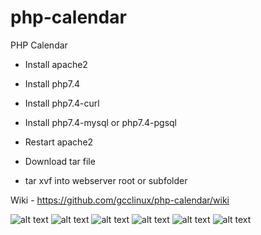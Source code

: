 # php-calendar
PHP Calendar

* Install apache2
* Install php7.4
* Install php7.4-curl
* Install php7.4-mysql or php7.4-pgsql

* Restart apache2 
* Download tar file
* tar xvf into webserver root or subfolder


Wiki - https://github.com/gcclinux/php-calendar/wiki


![alt text](https://i1.wp.com/www.wagemaker.co.uk/wp-content/uploads/2020/11/Screenshot-from-2020-11-17-16-12-01.png)
![alt text](https://i0.wp.com/www.wagemaker.co.uk/wp-content/uploads/2020/11/Screenshot-from-2020-11-17-16-15-26.png)
![alt text](https://i1.wp.com/www.wagemaker.co.uk/wp-content/uploads/2020/11/Screenshot-from-2020-11-17-16-18-48.png)
![alt text](https://i2.wp.com/www.wagemaker.co.uk/wp-content/uploads/2020/11/Screenshot-from-2020-11-17-16-19-13.png)
![alt text](https://i0.wp.com/www.wagemaker.co.uk/wp-content/uploads/2020/11/Screenshot-from-2020-11-17-16-21-55.png)
![alt text](https://i2.wp.com/www.wagemaker.co.uk/wp-content/uploads/2020/11/Screenshot-from-2020-11-17-16-24-41.png)
